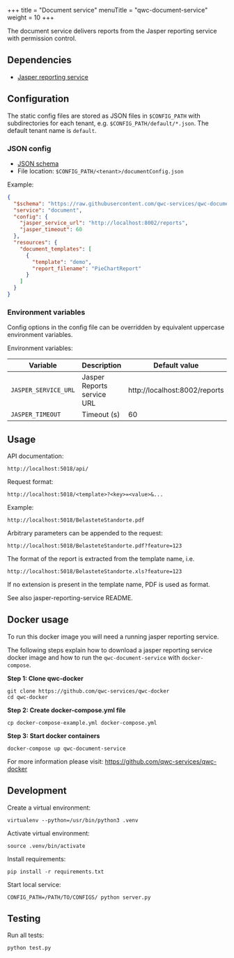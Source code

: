 +++
title = "Document service"
menuTitle = "qwc-document-service"
weight = 10
+++


The document service delivers reports from the Jasper reporting service with permission control.


Dependencies
------------

* [Jasper reporting service](https://github.com/qwc-services/jasper-reporting-service/)


Configuration
-------------

The static config files are stored as JSON files in `$CONFIG_PATH` with subdirectories for each tenant,
e.g. `$CONFIG_PATH/default/*.json`. The default tenant name is `default`.

### JSON config

* [JSON schema](schemas/qwc-document-service.json)
* File location: `$CONFIG_PATH/<tenant>/documentConfig.json`

Example:
```json
{
  "$schema": "https://raw.githubusercontent.com/qwc-services/qwc-document-service/master/schemas/qwc-document-service.json",
  "service": "document",
  "config": {
    "jasper_service_url": "http://localhost:8002/reports",
    "jasper_timeout": 60
  },
  "resources": {
    "document_templates": [
      {
        "template": "demo",
        "report_filename": "PieChartReport"
      }
    ]
  }
}
```

### Environment variables

Config options in the config file can be overridden by equivalent uppercase environment variables.

Environment variables:

| Variable             | Description                | Default value                 |
|----------------------|----------------------------|-------------------------------|
| `JASPER_SERVICE_URL` | Jasper Reports service URL | http://localhost:8002/reports |
| `JASPER_TIMEOUT`     | Timeout (s)                | 60                            |


Usage
-----

API documentation:

    http://localhost:5018/api/

Request format:

    http://localhost:5018/<template>?<key>=<value>&...

Example:

    http://localhost:5018/BelasteteStandorte.pdf

Arbitrary parameters can be appended to the request:

    http://localhost:5018/BelasteteStandorte.pdf?feature=123

The format of the report is extracted from the template name, i.e.

    http://localhost:5018/BelasteteStandorte.xls?feature=123

If no extension is present in the template name, PDF is used as format.

See also jasper-reporting-service README.

Docker usage
------------

To run this docker image you will need a running jasper reporting service.

The following steps explain how to download a jasper reporting service docker image and how to run the `qwc-document-service` with `docker-compose`.

**Step 1: Clone qwc-docker**

    git clone https://github.com/qwc-services/qwc-docker
    cd qwc-docker

**Step 2: Create docker-compose.yml file**

    cp docker-compose-example.yml docker-compose.yml

**Step 3: Start docker containers**

    docker-compose up qwc-document-service

For more information please visit: https://github.com/qwc-services/qwc-docker

Development
-----------

Create a virtual environment:

    virtualenv --python=/usr/bin/python3 .venv

Activate virtual environment:

    source .venv/bin/activate

Install requirements:

    pip install -r requirements.txt

Start local service:

    CONFIG_PATH=/PATH/TO/CONFIGS/ python server.py


Testing
-------

Run all tests:

    python test.py
